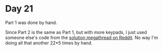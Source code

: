 # Day 21

Part 1 was done by hand.

Since Part 2 is the same as Part 1, but with more keypads, I just used someone else's code from the [solution megathread on Reddit](https://old.reddit.com/r/adventofcode/comments/1hj2odw/2024_day_21_solutions/). No way I'm doing all that another 22\*5 times by hand.
